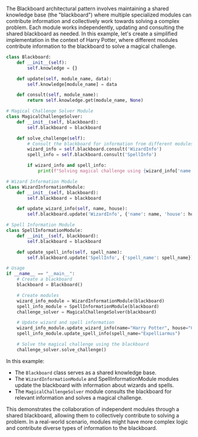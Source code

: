 The Blackboard architectural pattern involves maintaining a shared knowledge base (the "blackboard") where multiple specialized modules can contribute information and collectively work towards solving a complex problem. Each module works independently, updating and consulting the shared blackboard as needed. In this example, let's create a simplified implementation in the context of Harry Potter, where different modules contribute information to the blackboard to solve a magical challenge.


```python
class Blackboard:
    def __init__(self):
        self.knowledge = {}

    def update(self, module_name, data):
        self.knowledge[module_name] = data

    def consult(self, module_name):
        return self.knowledge.get(module_name, None)

# Magical Challenge Solver Module
class MagicalChallengeSolver:
    def __init__(self, blackboard):
        self.blackboard = blackboard

    def solve_challenge(self):
        # Consult the blackboard for information from different modules
        wizard_info = self.blackboard.consult('WizardInfo')
        spell_info = self.blackboard.consult('SpellInfo')

        if wizard_info and spell_info:
            print(f"Solving magical challenge using {wizard_info['name']} and {spell_info['spell_name']}!")

# Wizard Information Module
class WizardInformationModule:
    def __init__(self, blackboard):
        self.blackboard = blackboard

    def update_wizard_info(self, name, house):
        self.blackboard.update('WizardInfo', {'name': name, 'house': house})

# Spell Information Module
class SpellInformationModule:
    def __init__(self, blackboard):
        self.blackboard = blackboard

    def update_spell_info(self, spell_name):
        self.blackboard.update('SpellInfo', {'spell_name': spell_name})

# Usage
if __name__ == "__main__":
    # Create a blackboard
    blackboard = Blackboard()

    # Create modules
    wizard_info_module = WizardInformationModule(blackboard)
    spell_info_module = SpellInformationModule(blackboard)
    challenge_solver = MagicalChallengeSolver(blackboard)

    # Update wizard and spell information
    wizard_info_module.update_wizard_info(name="Harry Potter", house="Gryffindor")
    spell_info_module.update_spell_info(spell_name="Expelliarmus")

    # Solve the magical challenge using the blackboard
    challenge_solver.solve_challenge()

```

In this example:

- The `Blackboard` class serves as a shared knowledge base.
- The `WizardInformationModule` and SpellInformationModule modules update the blackboard with information about wizards and spells.
- The `MagicalChallengeSolver` module consults the blackboard for relevant information and solves a magical challenge.

This demonstrates the collaboration of independent modules through a shared blackboard, allowing them to collectively contribute to solving a problem. In a real-world scenario, modules might have more complex logic and contribute diverse types of information to the blackboard.